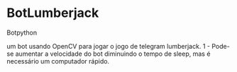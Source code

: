 # BotLumberjack
Botpython

um bot usando OpenCV para jogar o jogo de telegram lumberjack.
1 - Pode-se aumentar a velocidade do bot diminuindo o tempo de sleep, mas é necessário um computador rápido.
